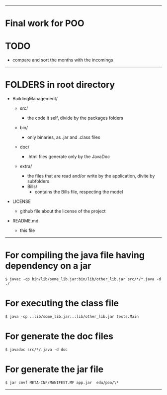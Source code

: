 --------------------------------------------------------------------------------
# Final work for POO

# TODO
  - compare and sort the months with the incomings
 --------------------------------------------------------------------------------
# FOLDERS in root directory
  - BuildingManagement/
    - src/
      * the code it self, divide by the packages folders

    - bin/
      * only binaries, as .jar and .class files

    - doc/
      * .html files generate only by the JavaDoc

    - extra/
      * the files that are read and/or write by the application, divite by subfolders
      - Bills/
        * contains the Bills file, respecting the model

  - LICENSE
    * github file about the license of the project

  - README.md
    * this file

--------------------------------------------------------------------------------
# For compiling the java file having dependency on a jar
	$ javac -cp bin/lib/some_lib.jar:bin/lib/other_lib.jar src/*/*.java -d ./

# For executing the class file
	$ java -cp .:lib/some_lib.jar:.:lib/other_lib.jar tests.Main

# For generate the doc files
	$ javadoc src/*/.java -d doc

# For generate the jar file
  	$ jar cmvf META-INF/MANIFEST.MF app.jar  edu/poo/\*

--------------------------------------------------------------------------------
